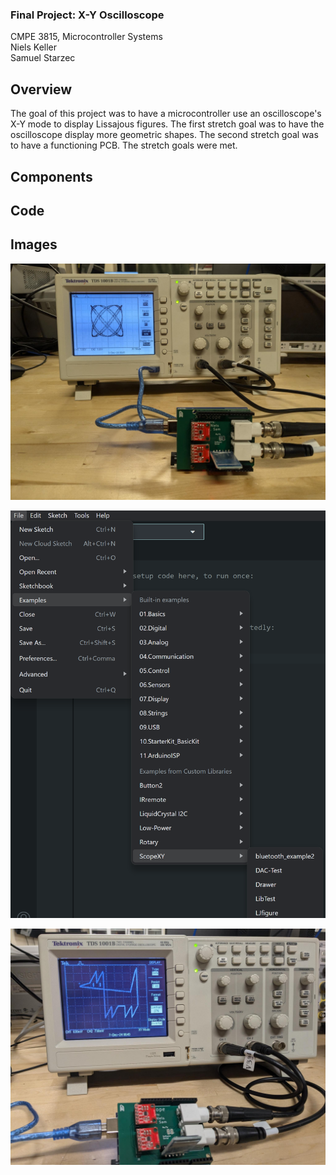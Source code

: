 ### Final Project: X-Y Oscilloscope
CMPE 3815, Microcontroller Systems\
Niels Keller\
Samuel Starzec

## Overview
The goal of this project was to have a microcontroller use an oscilloscope's X-Y mode to display Lissajous figures. The first stretch goal was to have the oscilloscope display more geometric shapes. The second stretch goal was to have a functioning PCB. The stretch goals were met.
## Components

## Code

## Images
![alt text](Images\CoverDemo.jpeg)

![alt text](Images\ExampleDemo.png)

![alt text](Images\Geodog.jpeg)